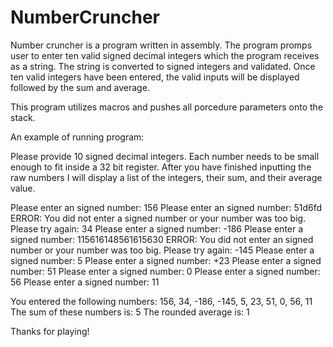 # NumberCruncher

Number cruncher is a program written in assembly. The program promps user to enter ten valid signed decimal integers which the program receives as a string. The string 
is converted to signed integers and validated. Once ten valid integers have been entered, the valid inputs will be displayed followed by the sum and average. 

This program utilizes macros and pushes all porcedure parameters onto the stack. 


An example of running program:

Please provide 10 signed decimal integers.
Each number needs to be small enough to fit inside a 32 bit register.
After you have finished inputting the raw numbers I will display a list
of the integers, their sum, and their average value.

Please enter an signed number: 156
Please enter an signed number: 51d6fd
ERROR: You did not enter a signed number or your number was too big.
Please try again: 34
Please enter a signed number: -186
Please enter a signed number: 115616148561615630
ERROR: You did not enter an signed number or your number was too big.
Please try again: -145
Please enter a signed number: 5
Please enter a signed number: +23
Please enter a signed number: 51
Please enter a signed number: 0
Please enter a signed number: 56
Please enter a signed number: 11

You entered the following numbers:
156, 34, -186, -145, 5, 23, 51, 0, 56, 11
The sum of these numbers is: 5
The rounded average is: 1

Thanks for playing!


